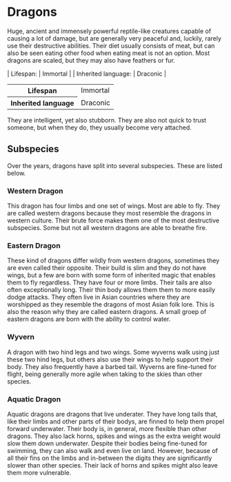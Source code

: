 # Dragons
Huge, ancient and immensely powerful reptile-like creatures capable of causing a lot of damage, but are generally very peaceful and, luckily, rarely use their destructive abilities. Their diet usually consists of meat, but can also be seen eating other food when eating meat is not an option. Most dragons are scaled, but they may also have feathers or fur.

| Lifespan: | Immortal |
| Inherited language: | Draconic |

<table>
  <tr>
    <th>Lifespan</th>
    <td>Immortal</td>
  </tr>
  <tr>
    <th>Inherited language</th>
    <td>Draconic</td>
  </tr>
</table>

They are  intelligent, yet also stubborn. They are also not quick to trust someone, but when they do, they usually become very attached.

## Subspecies
Over the years, dragons have split into several subspecies. These are listed below.

### Western Dragon
This dragon has four limbs and one set of wings. Most are able to fly. They are called western dragons because they most resemble the dragons in western culture. Their brute force makes them one of the most destructive subspecies. Some but not all western dragons are able to breathe fire.

### Eastern Dragon
These kind of dragons differ wildly from western dragons, sometimes they are even called their opposite. Their build is slim and they do not have wings, but a few are born with some form of inherited magic that enables them to fly regardless. They have four or more limbs. Their tails are also often exceptionally long. Their thin body allows them them to more easily dodge attacks. They often live in Asian countries where they are worshipped as they resemble the dragons of most Asian folk lore. This is also the reason why they are called eastern dragons. A small groep of eastern dragons are born with the ability to control water.

### Wyvern
A dragon with two hind legs and two wings. Some wyverns walk using just these two hind legs, but others also use their wings to help support their body. They also frequently have a barbed tail. Wyverns are fine-tuned for flight, being generally more agile when taking to the skies than other species.

### Aquatic Dragon
Aquatic dragons are dragons that live underater. They have long tails that, like their limbs and other parts of their bodys, are finned to help them propel forward underwater. Their body is, in general, more flexible than other dragons. They also lack horns, spikes and wings as the extra weight would slow them down underwater. Despite their bodies being fine-tuned for swimming, they can also walk and even live on land. However, because of all their fins on the limbs and in-between the digits they are significantly slower than other species. Their lack of horns and spikes might also leave them more vulnerable.

